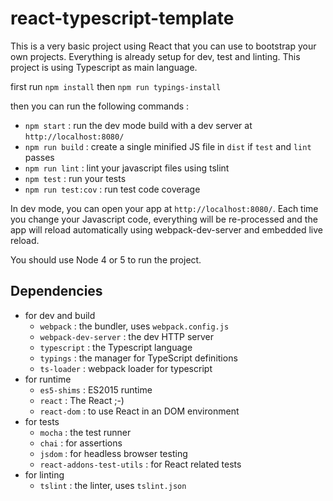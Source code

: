 # react-typescript-template

This is a very basic project using React that you can use to bootstrap your own projects. Everything is already setup for dev, test and linting. This project is using Typescript as main language.

first run `npm install` then `npm run typings-install`

then you can run the following commands :

* `npm start` : run the dev mode build with a dev server at `http://localhost:8080/`
* `npm run build` : create a single minified JS file in `dist` if `test` and `lint` passes
* `npm run lint` : lint your javascript files using tslint
* `npm test` : run your tests
* `npm run test:cov` : run test code coverage

In dev mode, you can open your app at `http://localhost:8080/`.
Each time you change your Javascript code, everything will be re-processed and the app will reload automatically using webpack-dev-server and embedded live reload.

You should use Node 4 or 5 to run the project.

Dependencies
------------

* for dev and build
  * `webpack` : the bundler, uses `webpack.config.js`
  * `webpack-dev-server` : the dev HTTP server
  * `typescript` : the Typescript language
  * `typings` : the manager for TypeScript definitions
  * `ts-loader` : webpack loader for typescript
* for runtime
  * `es5-shims` : ES2015 runtime
  * `react` : The React ;-)
  * `react-dom` : to use React in an DOM environment
* for tests
  * `mocha` : the test runner
  * `chai` : for assertions
  * `jsdom` : for headless browser testing
  * `react-addons-test-utils` : for React related tests
* for linting
  * `tslint` : the linter, uses `tslint.json`
